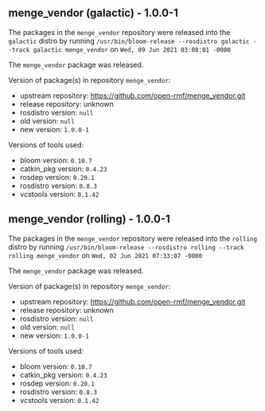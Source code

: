 ## menge_vendor (galactic) - 1.0.0-1

The packages in the `menge_vendor` repository were released into the `galactic` distro by running `/usr/bin/bloom-release --rosdistro galactic --track galactic menge_vendor` on `Wed, 09 Jun 2021 03:08:01 -0000`

The `menge_vendor` package was released.

Version of package(s) in repository `menge_vendor`:

- upstream repository: https://github.com/open-rmf/menge_vendor.git
- release repository: unknown
- rosdistro version: `null`
- old version: `null`
- new version: `1.0.0-1`

Versions of tools used:

- bloom version: `0.10.7`
- catkin_pkg version: `0.4.23`
- rosdep version: `0.20.1`
- rosdistro version: `0.8.3`
- vcstools version: `0.1.42`


## menge_vendor (rolling) - 1.0.0-1

The packages in the `menge_vendor` repository were released into the `rolling` distro by running `/usr/bin/bloom-release --rosdistro rolling --track rolling menge_vendor` on `Wed, 02 Jun 2021 07:33:07 -0000`

The `menge_vendor` package was released.

Version of package(s) in repository `menge_vendor`:

- upstream repository: https://github.com/open-rmf/menge_vendor.git
- release repository: unknown
- rosdistro version: `null`
- old version: `null`
- new version: `1.0.0-1`

Versions of tools used:

- bloom version: `0.10.7`
- catkin_pkg version: `0.4.23`
- rosdep version: `0.20.1`
- rosdistro version: `0.8.3`
- vcstools version: `0.1.42`


